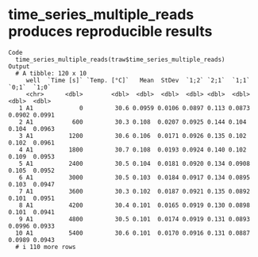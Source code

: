 # time_series_multiple_reads produces reproducible results

    Code
      time_series_multiple_reads(traw$time_series_multiple_reads)
    Output
      # A tibble: 120 x 10
         well  `Time [s]` `Temp. [°C]`   Mean  StDev  `1;2` `2;1`  `1;1`  `0;1`  `1;0`
         <chr>      <dbl>        <dbl>  <dbl>  <dbl>  <dbl> <dbl>  <dbl>  <dbl>  <dbl>
       1 A1             0         30.6 0.0959 0.0106 0.0897 0.113 0.0873 0.0902 0.0991
       2 A1           600         30.3 0.108  0.0207 0.0925 0.144 0.104  0.104  0.0963
       3 A1          1200         30.6 0.106  0.0171 0.0926 0.135 0.102  0.102  0.0961
       4 A1          1800         30.7 0.108  0.0193 0.0924 0.140 0.102  0.109  0.0953
       5 A1          2400         30.5 0.104  0.0181 0.0920 0.134 0.0908 0.105  0.0952
       6 A1          3000         30.5 0.103  0.0184 0.0917 0.134 0.0895 0.103  0.0947
       7 A1          3600         30.3 0.102  0.0187 0.0921 0.135 0.0892 0.101  0.0951
       8 A1          4200         30.4 0.101  0.0165 0.0919 0.130 0.0898 0.101  0.0941
       9 A1          4800         30.5 0.101  0.0174 0.0919 0.131 0.0893 0.0996 0.0933
      10 A1          5400         30.6 0.101  0.0170 0.0916 0.131 0.0887 0.0989 0.0943
      # i 110 more rows

